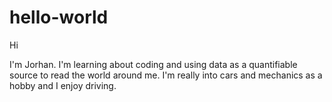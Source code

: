 # hello-world

Hi

I'm Jorhan. I'm learning about coding and using data as a quantifiable source to read the world around me. 
I'm really into cars and mechanics as a hobby and I enjoy driving.
